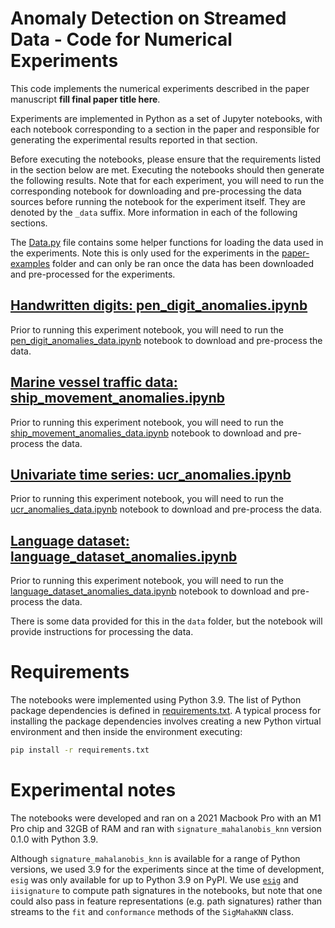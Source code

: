 # Anomaly Detection on Streamed Data - Code for Numerical Experiments

This code implements the numerical experiments described in the paper manuscript
**fill final paper title here**.

Experiments are implemented in Python as a set of Jupyter notebooks, with each
notebook corresponding to a section in the paper and responsible for generating
the experimental results reported in that section.

Before executing the notebooks, please ensure that the requirements listed in
the section below are met. Executing the notebooks should then generate the
following results. Note that for each experiment, you will need to run the
corresponding notebook for downloading and pre-processing the data sources
before running the notebook for the experiment itself. They are denoted by the
`_data` suffix. More information in each of the following sections.

The [Data.py](Data.py) file contains some helper functions for loading the data
used in the experiments. Note this is only used for the experiments in the
[paper-examples](paper-examples) folder and can only be ran once the data has
been downloaded and pre-processed for the experiments.

## [Handwritten digits: pen_digit_anomalies.ipynb](pen_digit_anomalies.ipynb)

Prior to running this experiment notebook, you will need to run the
[pen_digit_anomalies_data.ipynb](pen_digit_anomalies_data.ipynb) notebook to
download and pre-process the data.

## [Marine vessel traffic data: ship_movement_anomalies.ipynb](ship_movement_anomalies.ipynb)

Prior to running this experiment notebook, you will need to run the
[ship_movement_anomalies_data.ipynb](ship_movement_anomalies_data.ipynb)
notebook to download and pre-process the data.

## [Univariate time series: ucr_anomalies.ipynb](ucr_anomalies.ipynb)

Prior to running this experiment notebook, you will need to run the
[ucr_anomalies_data.ipynb](ucr_anomalies_data.ipynb) notebook
to download and pre-process the data.

## [Language dataset: language_dataset_anomalies.ipynb](language_dataset_anomalies.ipynb)

Prior to running this experiment notebook, you will need to run the
[language_dataset_anomalies_data.ipynb](language_dataset_anomalies_data.ipynb)
notebook to download and pre-process the data.

There is some data provided for this in the `data` folder, but the notebook will
provide instructions for processing the data.

# Requirements

The notebooks were implemented using Python 3.9. The list of Python package
dependencies is defined in [requirements.txt](requirements.txt). A typical
process for installing the package dependencies involves creating a new Python
virtual environment and then inside the environment executing:

```bash
pip install -r requirements.txt
```

# Experimental notes

The notebooks were developed and ran on a 2021 Macbook Pro with an M1 Pro chip
and 32GB of RAM and ran with `signature_mahalanobis_knn` version 0.1.0 with
Python 3.9.

Although `signature_mahalanobis_knn` is available for a range of Python
versions, we used 3.9 for the experiments since at the time of development,
`esig` was only available for up to Python 3.9 on PyPI. We use
[`esig`](https://github.com/datasig-ac-uk/esig) and `iisignature` to compute
path signatures in the notebooks, but note that one could also pass in feature
representations (e.g. path signatures) rather than streams to the `fit` and
`conformance` methods of the `SigMahaKNN` class.
